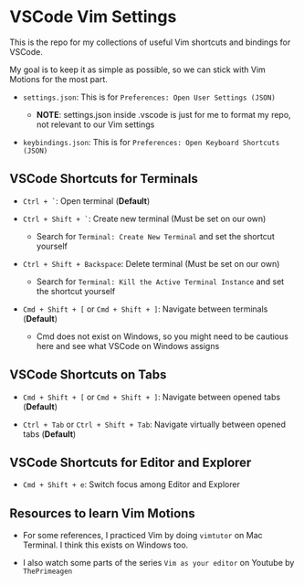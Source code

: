 # VSCode Vim Settings 

This is the repo for my collections of useful Vim shortcuts and bindings for VSCode.

My goal is to keep it as simple as possible, so we can stick with Vim Motions for the most part.

- `` settings.json ``: This is for `Preferences: Open User Settings (JSON)` 

    - **NOTE**: settings.json inside .vscode is just for me to format my repo, not relevant to our Vim settings

- `` keybindings.json ``: This is for `Preferences: Open Keyboard Shortcuts (JSON)`

## VSCode Shortcuts for Terminals

- `` Ctrl + ` ``: Open terminal (**Default**)

- `` Ctrl + Shift + ` ``: Create new terminal (Must be set on our own)

    - Search for `Terminal: Create New Terminal` and set the shortcut yourself

- `` Ctrl + Shift + Backspace ``: Delete terminal (Must be set on our own)

    - Search for `Terminal: Kill the Active Terminal Instance` and set the shortcut yourself

- `` Cmd + Shift + [ `` or `` Cmd + Shift + ] ``: Navigate between terminals (**Default**)

    - Cmd does not exist on Windows, so you might need to be cautious here and see what VSCode on Windows assigns

## VSCode Shortcuts on Tabs

- `` Cmd + Shift + [ `` or `` Cmd + Shift + ] ``: Navigate between opened tabs (**Default**)

- `` Ctrl + Tab `` or `` Ctrl + Shift + Tab ``: Navigate virtually between opened tabs (**Default**)

## VSCode Shortcuts for Editor and Explorer

- `` Cmd + Shift + e ``: Switch focus among Editor and Explorer

## Resources to learn Vim Motions

- For some references, I practiced Vim by doing `vimtutor` on Mac Terminal. I think this exists on Windows too.

- I also watch some parts of the series `Vim as your editor` on Youtube by `ThePrimeagen`
